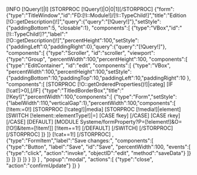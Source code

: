 [INFO [!Query!]|I]
[STORPROC [!Query!]|O|0|1][/STORPROC]
{"form":{"type":"TitleWindow","id":"FD:[!I::Module!]/[!I::TypeChild!]","title":"Edition [!O::getDescription()!]","query":{"query":"[!Query!]"},"setStyle":{"paddingBottom":5, "closable":1},
"components":[
	{"type":"VBox","id":"[!I::TypeChild!]?","label":"[!O::getDescription()!]","percentHeight":100,"setStyle":{"paddingLeft":0,"paddingRight":0},"query":{"query":"[!Query!]"},
	"components":[
		{"type":"Scroller", "id":"scroller",
		"viewport":
			{"type":"Group", "percentWidth":100,"percentHeight":100,
			"components":[
				{"type":"EditContainer", "id":"edit",
				"components":[
					{"type":"VBox", "percentWidth":100,"percentHeight":100,"setStyle":{"paddingBottom":10,"paddingTop":10,"paddingLeft":10,"paddingRight":10 },
					"components":[
						[STORPROC [!O::getOrderedProperties()!]|categ]
							[IF [!cat!]>0],[/IF]
							{"type":"TitledBorderBox","title":"[!Key!]","percentWidth":100,"components":[
								{"type":"Form","setStyle":{"labelWidth":110,"verticalGap":1},"percentWidth":100,"components":[
								[!item:=0!]
								[STORPROC [!categ!]|media]
									[STORPROC [!media!]|element]
										[SWITCH [!element::elementType!]|=]
											[CASE fkey]
											[/CASE]
											[CASE rkey]
											[/CASE]
											[DEFAULT]
												[MODULE Systeme/formProperty?P=[!element!]&O=[!O!]&item=[!item!]]
												[!item+=1!]
											[/DEFAULT]
										[/SWITCH]
									[/STORPROC]
								[/STORPROC]
								]}
							]}
							[!cat+=1!]
						[/STORPROC]
						,{"type":"FormItem","label":"Save changes:", "components":[
							{"type":"Button", "label":"Save", "id":"Save", "percentWidth":100, "events":[
								{"type":"click", "action":"invoke", "objectID":"edit", "method":"saveData"}
							]}
						]}
					]}
				]}
			]}
		}
	]}
]
,
"popup":"modal",
"actions":[
	{"type":"close", "action":"confirmUpdate"}
]}
}

